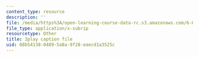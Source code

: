 ```yaml
---
content_type: resource
description: ''
file: /media/https%3A/open-learning-course-data-rc.s3.amazonaws.com/6-004-computation-structures-spring-2017/08b5413804895a8a9f28eaecd1a3525c_9M0dd86FUoA.vtt
file_type: application/x-subrip
resourcetype: Other
title: 3play caption file
uid: 08b54138-0489-5a8a-9f28-eaecd1a3525c
---
```

